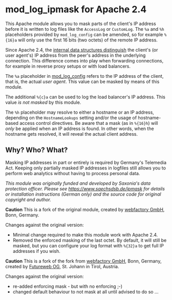# mod_log_ipmask for Apache 2.4

This Apache module allows you to mask parts of the client's IP address before
it is written to log files like the `AccessLog` or `CustomLog`. The `%a` and
`%h`  placeholders provided by `mod_log_config` can be amended, so for 
example `%{16}a` will only use the first 16 bits (two octets) of the remote IP
address.

Since Apache 2.4, the [internal data structures distinguish](http://httpd.apache.org/docs/2.4/developer/new_api_2_4.html#upgrading_byfunction)
the client's (or user agent's) IP address from the peer's address in the underlying
connection. This difference comes into play when forwarding connections, for example in reverse
proxy setups or with load balancers.

The `%a` placeholder in [mod_log_config](http://httpd.apache.org/docs/2.4/mod/mod_log_config.html#formats) refers
to the IP address of the client, that is, the actual *user agent*. This value can be masked by means
of this module.

The additional `%{c}a` can be used to log the load balancer's IP address. This value *is not masked* by this module.

The `%h` placeholder may resolve to either a hostname or an IP address, depending on the `HostnameLookups` setting
and/or the usage of hostname-based access control directives. Be aware that a mask (as in `%{16}h`) will *only* be
applied when an IP address is found. In other words, when the hostname gets resolved, it will reveal the actual 
client address.

## Why? Who? What?

Masking IP addresses in part or entirely is required by Germany's Telemedia
Act. Keeping only partially masked IP addresses in logfiles still allows you
to perform web analytics without having to process personal data.

*This module was originally funded and developed by Saxonia's data protection
officer. Please see https://www.saechsdsb.de/ipmask for details or installation
instructions (German only) and the source code for original copyright and 
author.*

**Caution** This is a fork of the original module, created by 
[webfactory GmbH](https://www.webfactory.de), Bonn, Germany. 

Changes against the original version:

* Minimal change required to make this module work with Apache 2.4.
* Removed the enforced masking of the last octet. By default, it will
  still be masked, but you can configure your log format with `%{32}a`
  to get full IP addresses if you wish.

**Caution** This is a fork of the fork from [webfactory GmbH](https://www.webfactory.de), Bonn, Germany, created by [Futureweb OG](https://www.futureweb.at/), St. Johann in Tirol, Austria.

Changes against the original version:

* re-added enforcing mask - but with no enforcing ;-)
* changed default behaviour to not mask at all until advised to do so ...
